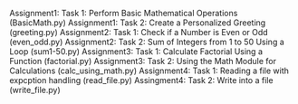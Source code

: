 Assignment1: Task 1: Perform Basic Mathematical Operations (BasicMath.py)
Assignment1: Task 2: Create a Personalized Greeting (greeting.py)
Assignment2: Task 1: Check if a Number is Even or Odd (even_odd.py)
Assignment2: Task 2: Sum of Integers from 1 to 50 Using a Loop (sum1-50.py)
Assignment3: Task 1: Calculate Factorial Using a Function (factorial.py)
Assignment3: Task 2: Using the Math Module for Calculations (calc_using_math.py)
Assignment4: Task 1: Reading a file with expcption handling (read_file.py)
Assingment4: Task 2: Write into a file (write_file.py)